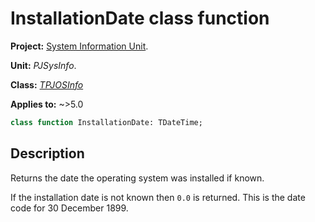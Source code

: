 # InstallationDate class function

**Project:** [System Information Unit](../API.md).

**Unit:** _PJSysInfo_.

**Class:** _[TPJOSInfo](./TPJOSInfo.md)_

**Applies to:** ~>5.0

```pascal
class function InstallationDate: TDateTime;
```

## Description

Returns the date the operating system was installed if known.

If the installation date is not known then `0.0` is returned. This is the date code for 30 December 1899.
